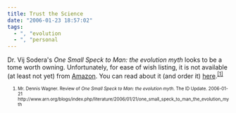 ```yaml
---
title: Trust the Science
date: "2006-01-23 18:57:02"
tags:
  - ", "evolution
  - ", "personal
---
```


<p>Dr. Vij Sodera's <i>One Small Speck to Man: the evolution myth</i> looks to be a tome worth owning.  Unfortunately, for ease of wish listing, it is not available (at least not yet) from <a href="http://www.amazon.com">Amazon</a>.  You can read about it (and order it) <a href="http://www.arn.org/arnproducts/books/b108.htm" title="ARN Books">here</a>.<sup><a href="http://www.arn.org/blogs/index.php/literature/2006/01/21/one_small_speck_to_man_the_evolution_myth" title="the evolution myth">[1]</a></sup></p>  <ol><font size="-2"><li><font size="-2">Mr. Dennis Wagner.  Review of <i>One Small Speck to Man: the evolution myth</i>.  The ID Update.  2006-01-21 http://www.arn.org/blogs/index.php/literature/2006/01/21/one_small_speck_to_man_the_evolution_myth </font></li></font></ol>

